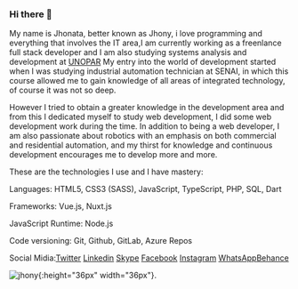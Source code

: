### Hi there 👋

My name is Jhonata, better known as Jhony, i love programming and everything that involves the IT area,I am currently working as a freenlance full stack developer and I am also studying systems analysis and development at [UNOPAR](http://unopar.br/) My entry into the world of development started when I was studying industrial automation technician at SENAI, in which this course allowed me to gain knowledge of all areas of integrated technology, of course it was not so deep. 

However I tried to obtain a greater knowledge in the development area and from this I dedicated myself to study web development, I did some web development work during the time. In addition to being a web developer, I am also passionate about robotics with an emphasis on both commercial and residential automation, and my thirst for knowledge and continuous development encourages me to develop more and more.

These are the technologies I use and I have mastery:

Languages: HTML5, CSS3 (SASS), JavaScript, TypeScript, PHP, SQL, Dart

Frameworks: Vue.js, Nuxt.js

JavaScript Runtime: Node.js

Code versioning: Git, Github, GitLab, Azure Repos


Social Midia:[Twitter](https://twitter.com/JhonyAraujoDev) [Linkedin](https://www.linkedin.com/in/jhonatavinicius2488/) [Skype](https://join.skype.com/invite/v9azzgZrhpWh) [Facebook](https://www.facebook.com/jhony.araujo.dev/) [Instagram](https://www.instagram.com/jhony_araujo.dev/)
[WhatsApp](https://api.whatsapp.com/send?phone=5581983708177)[Behance](https://www.behance.net/jhonyaraujo)

![jhony](https://www.jhonyaraujo.com.br/_nuxt/img/d69f331.webp){:height="36px" width="36px"}.


